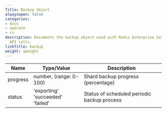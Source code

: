```yaml
---
Title: Backup object
alwaysopen: false
categories:
- docs
- operate
- rs
description: Documents the backup object used with Redis Enterprise Software REST
  API calls.
linkTitle: backup
weight: $weight
---
```


| Name | Type/Value | Description |
|------|------------|-------------|
| progress  | number, (range: 0-100) | Shard backup progress (percentage) |
| status    | 'exporting'<br />'succeeded'<br />'failed' | Status of scheduled periodic backup process |
